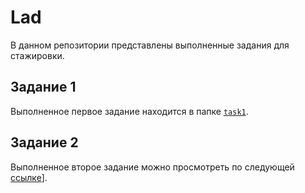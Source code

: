 # Lad

В данном репозитории представлены выполненные задания для стажировки.

## Задание 1

Выполненное первое задание находится в папке [`task1`](./task1).

## Задание 2

Выполненное второе задание можно просмотреть по следующей [ссылке]([https://drive.google.com/file/d/16e92DWxjfST4jIVGYJEqefZITYglj6Xo/view?usp=sharing)].
